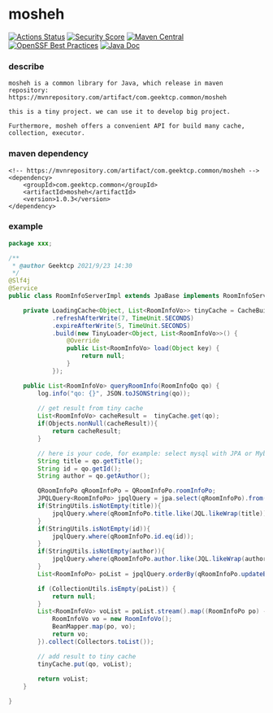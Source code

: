 mosheh
==========
[![Actions Status](https://github.com/geektcp/mosheh/actions/workflows/maven.yml/badge.svg)](https://github.com/geektcp/mosheh/actions)
[![Security Score](https://snyk.io/test/github/geektcp/mosheh/badge.svg)](https://snyk.io/test/github/geektcp/mosheh)
[![Maven Central](https://maven-badges.herokuapp.com/maven-central/com.geektcp.common/mosheh/badge.svg#)](https://mvnrepository.com/artifact/com.geektcp.common/mosheh)
[![OpenSSF Best Practices](https://bestpractices.coreinfrastructure.org/projects/7038/badge)](https://bestpractices.coreinfrastructure.org/projects/7038)
[![Java Doc](https://img.shields.io/badge/javadoc-6.0.5-brightgreen.svg)](https://javadoc.io/doc/com.geektcp.common/mosheh/latest/index.html)

### describe
```
mosheh is a common library for Java, which release in maven repository:
https://mvnrepository.com/artifact/com.geektcp.common/mosheh

this is a tiny project. we can use it to develop big project.

Furthermore, mosheh offers a convenient API for build many cache, collection, executor.
```

### maven dependency
```
<!-- https://mvnrepository.com/artifact/com.geektcp.common/mosheh -->
<dependency>
    <groupId>com.geektcp.common</groupId>
    <artifactId>mosheh</artifactId>
    <version>1.0.3</version>
</dependency>
```


### example
```java
package xxx;

/**
 * @author Geektcp 2021/9/23 14:30
 */
@Slf4j
@Service
public class RoomInfoServerImpl extends JpaBase implements RoomInfoServer {

    private LoadingCache<Object, List<RoomInfoVo>> tinyCache = CacheBuilder.newBuilder()
            .refreshAfterWrite(7, TimeUnit.SECONDS)
            .expireAfterWrite(5, TimeUnit.SECONDS)
            .build(new TinyLoader<Object, List<RoomInfoVo>>() {
                @Override
                public List<RoomInfoVo> load(Object key) {
                    return null;
                }
            });

    public List<RoomInfoVo> queryRoomInfo(RoomInfoQo qo) {
        log.info("qo: {}", JSON.toJSONString(qo));
        
        // get result from tiny cache
        List<RoomInfoVo> cacheResult =  tinyCache.get(qo);
        if(Objects.nonNull(cacheResult)){
            return cacheResult;
        }

        // here is your code, for example: select mysql with JPA or Mybatis
        String title = qo.getTitle();
        String id = qo.getId();
        String author = qo.getAuthor();

        QRoomInfoPo qRoomInfoPo = QRoomInfoPo.roomInfoPo;
        JPQLQuery<RoomInfoPo> jpqlQuery = jpa.select(qRoomInfoPo).from(qRoomInfoPo);
        if(StringUtils.isNotEmpty(title)){
            jpqlQuery.where(qRoomInfoPo.title.like(JQL.likeWrap(title)));
        }
        if(StringUtils.isNotEmpty(id)){
            jpqlQuery.where(qRoomInfoPo.id.eq(id));
        }
        if(StringUtils.isNotEmpty(author)){
            jpqlQuery.where(qRoomInfoPo.author.like(JQL.likeWrap(author)));
        }
        List<RoomInfoPo> poList = jpqlQuery.orderBy(qRoomInfoPo.updateBy.asc()).fetch();

        if (CollectionUtils.isEmpty(poList)) {
            return null;
        }
        List<RoomInfoVo> voList = poList.stream().map((RoomInfoPo po) -> {
            RoomInfoVo vo = new RoomInfoVo();
            BeanMapper.map(po, vo);
            return vo;
        }).collect(Collectors.toList());

        // add result to tiny cache
        tinyCache.put(qo, voList);
        
        return voList;
    }

}

```
